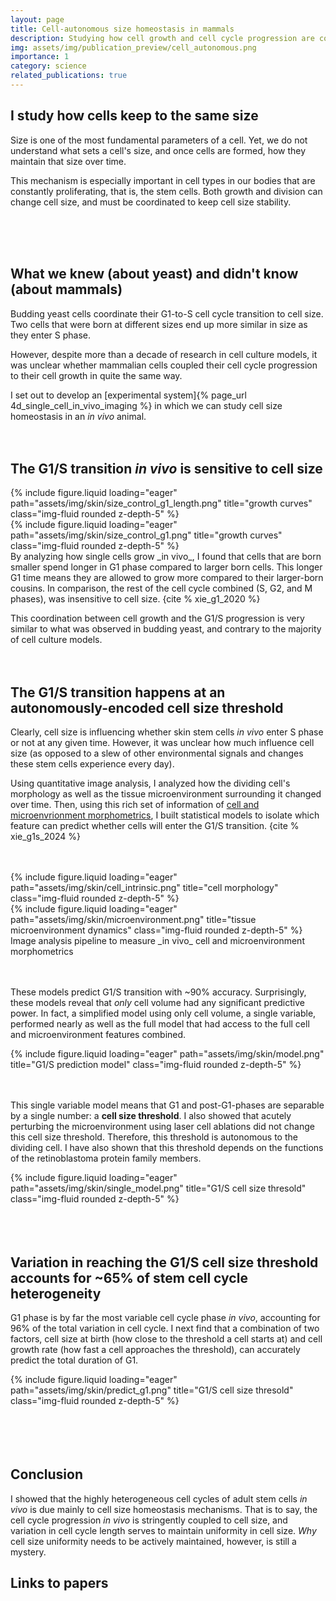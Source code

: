 ```yaml
---
layout: page
title: Cell-autonomous size homeostasis in mammals
description: Studying how cell growth and cell cycle progression are coupled in adult mouse skin stem cells.
img: assets/img/publication_preview/cell_autonomous.png
importance: 1
category: science
related_publications: true
---
```



## I study how cells keep to the same size

Size is one of the most fundamental parameters of a cell. Yet, we do not
understand what sets a cell's size, and once cells are formed, how they
maintain that size over time.

This mechanism is especially important in cell types in our bodies that are
constantly proliferating, that is, the stem cells. Both growth and division can
change cell size, and must be coordinated to keep cell size stability.

<br>
<br>
<br>

## What we knew (about yeast) and didn't know (about mammals)

Budding yeast cells coordinate their G1-to-S cell cycle transition to cell size.
Two cells that were born at different sizes end up more similar in size as they
enter S phase.

However, despite more than a decade of research in cell culture models, it was
unclear whether mammalian cells coupled their cell cycle progression to their
cell growth in quite the same way.

I set out to develop an [experimental system]{% page_url 4d_single_cell_in_vivo_imaging %} in which we can study cell size homeostasis in an _in vivo_ animal.
<br>
<br>
<br>

## The G1/S transition _in vivo_ is sensitive to cell size
<div class="row">
  <div class="col-sm mt-3 mt-md-0">
      {% include figure.liquid loading="eager" path="assets/img/skin/size_control_g1_length.png" title="growth curves" class="img-fluid rounded z-depth-5" %}
  </div>
  <div class="col-sm mt-3 mt-md-0">
      {% include figure.liquid loading="eager" path="assets/img/skin/size_control_g1.png" title="growth curves" class="img-fluid rounded z-depth-5" %}
  </div>
</div>
By analyzing how single cells grow _in vivo_, I found that cells that are born
smaller spend longer in G1 phase compared to larger born cells. This longer G1
time means they are allowed to grow more compared to their larger-born cousins. In
comparison, the rest of the cell cycle combined (S, G2, and M phases), was
insensitive to cell size. {cite % xie_g1_2020 %}

This coordination between cell growth and the G1/S progression is very similar
to what was observed in budding yeast, and contrary to the majority of cell culture
models.
<br>
<br>
<br>

## The G1/S transition happens at an autonomously-encoded cell size threshold

Clearly, cell size is influencing whether skin stem cells _in vivo_ enter S phase or not
at any given time. However, it was unclear how much influence cell size (as opposed to
  a slew of other environmental signals and changes these stem cells experience every day).

Using quantitative image analysis, I analyzed how the dividing cell's morphology
as well as the tissue microenvironment surrounding it changed over time. Then,
using this rich set of information of <u>cell and microenvrionment morphometrics</u>, I
built statistical models to isolate which feature can predict whether cells will enter
the G1/S transition. {cite % xie_g1s_2024 %}

<br>
<br>

<div class="row">
  <div class="col-sm mt-3 mt-md-0">
      {% include figure.liquid loading="eager" path="assets/img/skin/cell_intrinsic.png" title="cell morphology" class="img-fluid rounded z-depth-5" %}
  </div>
    <div class="col-sm mt-3 mt-md-0">
        {% include figure.liquid loading="eager" path="assets/img/skin/microenvironment.png" title="tissue microenvironment dynamics" class="img-fluid rounded z-depth-5" %}
    </div>
</div>
<div class="caption">
Image analysis pipeline to measure _in vivo_ cell and microenvironment morphometrics
</div>
<br>
<br>

These models predict G1/S transition with ~90% accuracy. Surprisingly, these models
reveal that _only_ cell volume had any significant predictive power. In fact, a
simplified model using only cell volume, a single variable, performed nearly
as well as the full model that had access to the full cell and microenvironment
features combined.

<div class="row">
  <div class="col-sm mt-3 mt-md-0">
      {% include figure.liquid loading="eager" path="assets/img/skin/model.png" title="G1/S prediction model" class="img-fluid rounded z-depth-5" %}
  </div>
</div>

<br>
<br>

This single variable model means that G1 and post-G1-phases are separable by a single
number: a <b>cell size threshold</b>. I also showed that acutely perturbing the microenvironment
using laser cell ablations did not change this cell size threshold. Therefore, this
threshold is autonomous to the dividing cell. I have also shown that this threshold
depends on the functions of the retinoblastoma protein family members.
<div class="row">
  <div class="col-sm mt-3 mt-md-0">
      {% include figure.liquid loading="eager" path="assets/img/skin/single_model.png" title="G1/S cell size thresold" class="img-fluid rounded z-depth-5" %}
  </div>
</div>

<br>
<br>
<br>

## Variation in reaching the G1/S cell size threshold accounts for ~65% of stem cell cycle heterogeneity

G1 phase is by far the most variable cell cycle phase _in vivo_, accounting for
96% of the total variation in cell cycle. I next find that a combination of two
factors, cell size at birth (how close to the threshold a cell starts at) and cell growth rate
(how fast a cell approaches the threshold), can accurately predict the total
duration of G1.

<div class="row">
  <div class="col-sm mt-3 mt-md-0">
      {% include figure.liquid loading="eager" path="assets/img/skin/predict_g1.png" title="G1/S cell size thresold" class="img-fluid rounded z-depth-5" %}
  </div>
</div>
<br>
<br>
<br>
<br>

## Conclusion
I showed that the highly heterogeneous cell cycles of adult stem cells _in vivo_ is
due mainly to cell size homeostasis mechanisms. That is to say, the cell cycle progression
_in vivo_ is stringently coupled to cell size, and variation in cell cycle length
serves to maintain uniformity in cell size. _Why_ cell size uniformity needs to be actively
maintained, however, is still a mystery.

## Links to papers
